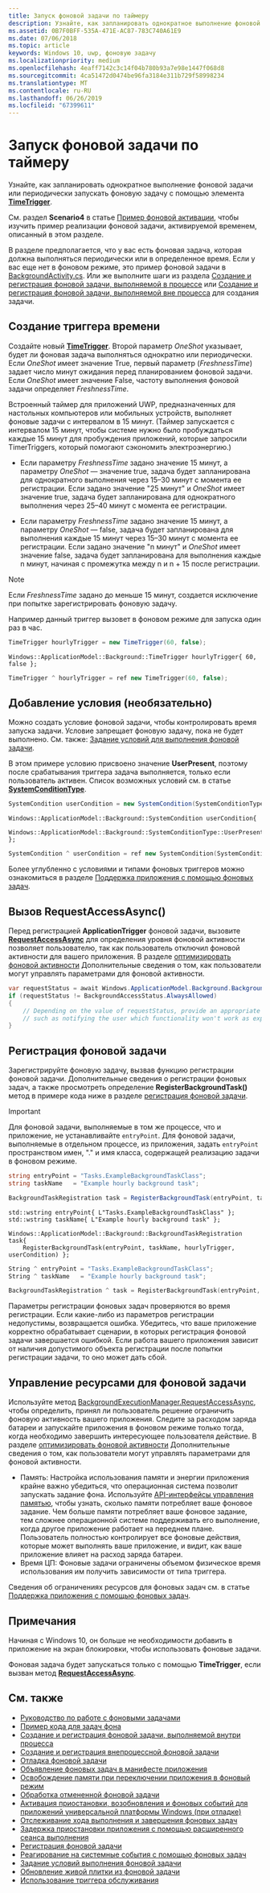 ```yaml
---
title: Запуск фоновой задачи по таймеру
description: Узнайте, как запланировать однократное выполнение фоновой задачи или периодически запускать фоновую задачу.
ms.assetid: 0B7F0BFF-535A-471E-AC87-783C740A61E9
ms.date: 07/06/2018
ms.topic: article
keywords: Windows 10, uwp, фоновую задачу
ms.localizationpriority: medium
ms.openlocfilehash: 4eaff7142c3c14f04b780b93a7e98e1447f068d8
ms.sourcegitcommit: 4ca51472d0474be96fa3184e311b729f58998234
ms.translationtype: MT
ms.contentlocale: ru-RU
ms.lasthandoff: 06/26/2019
ms.locfileid: "67399611"
---
```

# <a name="run-a-background-task-on-a-timer"></a>Запуск фоновой задачи по таймеру

Узнайте, как запланировать однократное выполнение фоновой задачи или периодически запускать фоновую задачу с помощью элемента [**TimeTrigger**](https://docs.microsoft.com/uwp/api/Windows.ApplicationModel.Background.TimeTrigger).

См. раздел **Scenario4** в статье [Пример фоновой активации](https://github.com/Microsoft/Windows-universal-samples/tree/master/Samples/BackgroundActivation), чтобы изучить пример реализации фоновой задачи, активируемой временем, описанный в этом разделе.

В разделе предполагается, что у вас есть фоновая задача, которая должна выполняться периодически или в определенное время. Если у вас еще нет в фоновом режиме, это пример фоновой задачи в [BackgroundActivity.cs](https://github.com/Microsoft/Windows-universal-samples/blob/master/Samples/BackgroundActivation/cs/BackgroundActivity.cs). Или же выполните шаги из раздела [Создание и регистрация фоновой задачи, выполняемой в процессе](create-and-register-an-inproc-background-task.md) или [Создание и регистрация фоновой задачи, выполняемой вне процесса](create-and-register-a-background-task.md) для создания задачи.

## <a name="create-a-time-trigger"></a>Создание триггера времени

Создайте новый [**TimeTrigger**](https://docs.microsoft.com/uwp/api/Windows.ApplicationModel.Background.TimeTrigger). Второй параметр *OneShot* указывает, будет ли фоновая задача выполняться однократно или периодически. Если *OneShot* имеет значение True, первый параметр (*FreshnessTime*) задает число минут ожидания перед планированием фоновой задачи. Если *OneShot* имеет значение False, частоту выполнения фоновой задачи определяет *FreshnessTime*.

Встроенный таймер для приложений UWP, предназначенных для настольных компьютеров или мобильных устройств, выполняет фоновые задачи с интервалом в 15 минут. (Таймер запускается с интервалом 15 минут, чтобы системе нужно было пробуждаться каждые 15 минут для пробуждения приложений, которые запросили TimerTriggers, который помогают сэкономить электроэнергию.)

- Если параметру *FreshnessTime* задано значение 15 минут, а параметру *OneShot* — значение true, задача будет запланирована для однократного выполнения через 15–30 минут с момента ее регистрации. Если задано значение "25 минут" и *OneShot* имеет значение true, задача будет запланирована для однократного выполнения через 25–40 минут с момента ее регистрации.

- Если параметру *FreshnessTime* задано значение 15 минут, а параметру *OneShot* — false, задача будет запланирована для выполнения каждые 15 минут через 15–30 минут с момента ее регистрации. Если задано значение "n минут" и *OneShot* имеет значение false, задача будет запланирована для выполнения каждые n минут, начиная с промежутка между n и n + 15 после регистрации.

> [!NOTE]
> Если *FreshnessTime* задано до меньше 15 минут, создается исключение при попытке зарегистрировать фоновую задачу.

Например данный триггер вызовет в фоновом режиме для запуска один раз в час.

```cs
TimeTrigger hourlyTrigger = new TimeTrigger(60, false);
```

```cppwinrt
Windows::ApplicationModel::Background::TimeTrigger hourlyTrigger{ 60, false };
```

```cpp
TimeTrigger ^ hourlyTrigger = ref new TimeTrigger(60, false);
```

## <a name="optional-add-a-condition"></a>Добавление условия (необязательно)

Можно создать условие фоновой задачи, чтобы контролировать время запуска задачи. Условие запрещает фоновую задачу, пока не будет выполнено. См. также: [Задание условий для выполнения фоновой задачи](set-conditions-for-running-a-background-task.md).

В этом примере условию присвоено значение **UserPresent**, поэтому после срабатывания триггера задача выполняется, только если пользователь активен. Список возможных условий см. в статье [**SystemConditionType**](https://docs.microsoft.com/uwp/api/Windows.ApplicationModel.Background.SystemConditionType).

```cs
SystemCondition userCondition = new SystemCondition(SystemConditionType.UserPresent);
```

```cppwinrt
Windows::ApplicationModel::Background::SystemCondition userCondition{
    Windows::ApplicationModel::Background::SystemConditionType::UserPresent };
```

```cpp
SystemCondition ^ userCondition = ref new SystemCondition(SystemConditionType::UserPresent);
```

Более углубленно с условиями и типами фоновых триггеров можно ознакомиться в разделе [Поддержка приложения с помощью фоновых задач](support-your-app-with-background-tasks.md).

##  <a name="call-requestaccessasync"></a>Вызов RequestAccessAsync()

Перед регистрацией **ApplicationTrigger** фоновой задачи, вызовите [**RequestAccessAsync**](https://docs.microsoft.com/uwp/api/windows.applicationmodel.background.backgroundexecutionmanager.requestaccessasync) для определения уровня фоновой активности позволяет пользователю, так как пользователь отключил фоновой активности для вашего приложения. В разделе [оптимизировать фоновой активности](https://docs.microsoft.com/windows/uwp/debug-test-perf/optimize-background-activity) Дополнительные сведения о том, как пользователи могут управлять параметрами для фоновой активности.

```cs
var requestStatus = await Windows.ApplicationModel.Background.BackgroundExecutionManager.RequestAccessAsync();
if (requestStatus != BackgroundAccessStatus.AlwaysAllowed)
{
    // Depending on the value of requestStatus, provide an appropriate response
    // such as notifying the user which functionality won't work as expected
}
```

## <a name="register-the-background-task"></a>Регистрация фоновой задачи

Зарегистрируйте фоновую задачу, вызвав функцию регистрации фоновой задачи. Дополнительные сведения о регистрации фоновых задач, а также просмотреть определение **RegisterBackgroundTask()** метод в примере кода ниже в разделе [регистрация фоновой задачи](register-a-background-task.md).

> [!IMPORTANT]
> Для фоновой задачи, выполняемые в том же процессе, что и приложение, не устанавливайте `entryPoint`. Для фоновой задачи, выполняемые в отдельном процессе, из приложения, задать `entryPoint` пространством имен, "." и имя класса, содержащей реализацию задачи в фоновом режиме.

```cs
string entryPoint = "Tasks.ExampleBackgroundTaskClass";
string taskName   = "Example hourly background task";

BackgroundTaskRegistration task = RegisterBackgroundTask(entryPoint, taskName, hourlyTrigger, userCondition);
```

```cppwinrt
std::wstring entryPoint{ L"Tasks.ExampleBackgroundTaskClass" };
std::wstring taskName{ L"Example hourly background task" };

Windows::ApplicationModel::Background::BackgroundTaskRegistration task{
    RegisterBackgroundTask(entryPoint, taskName, hourlyTrigger, userCondition) };
```

```cpp
String ^ entryPoint = "Tasks.ExampleBackgroundTaskClass";
String ^ taskName   = "Example hourly background task";

BackgroundTaskRegistration ^ task = RegisterBackgroundTask(entryPoint, taskName, hourlyTrigger, userCondition);
```

Параметры регистрации фоновых задач проверяются во время регистрации. Если какие-либо из параметров регистрации недопустимы, возвращается ошибка. Убедитесь, что ваше приложение корректно обрабатывает сценарии, в которых регистрация фоновой задачи завершается ошибкой. Если работа вашего приложения зависит от наличия допустимого объекта регистрации после попытки регистрации задачи, то оно может дать сбой.

## <a name="manage-resources-for-your-background-task"></a>Управление ресурсами для фоновой задачи

Используйте метод [BackgroundExecutionManager.RequestAccessAsync](https://docs.microsoft.com/uwp/api/windows.applicationmodel.background.backgroundexecutionmanager), чтобы определить, принял ли пользователь решение ограничить фоновую активность вашего приложения. Следите за расходом заряда батареи и запускайте приложения в фоновом режиме только тогда, когда необходимо завершить интересующее пользователя действие. В разделе [оптимизировать фоновой активности](https://docs.microsoft.com/windows/uwp/debug-test-perf/optimize-background-activity) Дополнительные сведения о том, как пользователи могут управлять параметрами для фоновой активности.

- Память: Настройка использования памяти и энергии приложения крайне важно убедиться, что операционная система позволит запускать задание фона. Используйте [API-интерфейсы управления памятью](https://docs.microsoft.com/uwp/api/windows.system.memorymanager), чтобы узнать, сколько памяти потребляет ваше фоновое задание. Чем больше памяти потребляет ваше фоновое задание, тем сложнее операционной системе поддерживать его выполнение, когда другое приложение работает на переднем плане. Пользователь полностью контролирует все фоновые действия, которые может выполнять ваше приложение, и видит, как ваше приложение влияет на расход заряда батареи.  
- Время ЦП: Фоновые задачи ограничены объемом физическое время использования им получить зависимости от типа триггера.

Сведения об ограничениях ресурсов для фоновых задач см. в статье [Поддержка приложения с помощью фоновых задач](support-your-app-with-background-tasks.md).

## <a name="remarks"></a>Примечания

Начиная с Windows 10, он больше не необходимости добавить в приложение на экран блокировки, чтобы использовать фоновые задачи.

Фоновая задача будет запускаться только с помощью **TimeTrigger**, если вызван метод [**RequestAccessAsync**](https://docs.microsoft.com/uwp/api/windows.applicationmodel.background.backgroundexecutionmanager.requestaccessasync).

## <a name="related-topics"></a>См. также

* [Руководство по работе с фоновыми задачами](guidelines-for-background-tasks.md)
* [Пример кода для задач фона](https://github.com/Microsoft/Windows-universal-samples/tree/master/Samples/BackgroundTask)
* [Создание и регистрация фоновой задачи, выполняемой внутри процесса](create-and-register-an-inproc-background-task.md)
* [Создание и регистрация внепроцессной фоновой задачи](create-and-register-a-background-task.md)
* [Отладка фоновой задачи](debug-a-background-task.md)
* [Объявление фоновых задач в манифесте приложения](declare-background-tasks-in-the-application-manifest.md)
* [Освобождение памяти при переключении приложения в фоновый режим](reduce-memory-usage.md)
* [Обработка отмененной фоновой задачи](handle-a-cancelled-background-task.md)
* [Активация приостановки, возобновления и фоновых событий для приложений универсальной платформы Windows (при отладке)](https://go.microsoft.com/fwlink/p/?linkid=254345)
* [Отслеживание хода выполнения и завершения фоновых задач](monitor-background-task-progress-and-completion.md)
* [Задержка приостановки приложения с помощью расширенного сеанса выполнения](run-minimized-with-extended-execution.md)
* [Регистрация фоновой задачи](register-a-background-task.md)
* [Реагирование на системные события с помощью фоновых задач](respond-to-system-events-with-background-tasks.md)
* [Задание условий выполнения фоновой задачи](set-conditions-for-running-a-background-task.md)
* [Обновление живой плитки из фоновой задачи](update-a-live-tile-from-a-background-task.md)
* [Использование триггера обслуживания](use-a-maintenance-trigger.md)
